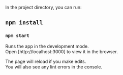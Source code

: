 In the project directory, you can run:

## `npm install`

### `npm start`

Runs the app in the development mode.<br />
Open [http://localhost:3000] to view it in the browser.

The page will reload if you make edits.<br />
You will also see any lint errors in the console.
